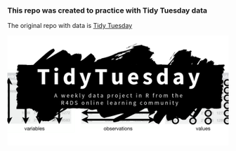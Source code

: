 ### This repo was created to practice with Tidy Tuesday data

The original repo with data is [Tidy Tuesday](https://github.com/rfordatascience/tidytuesday)

![](Images/TidyTuesday.png)
